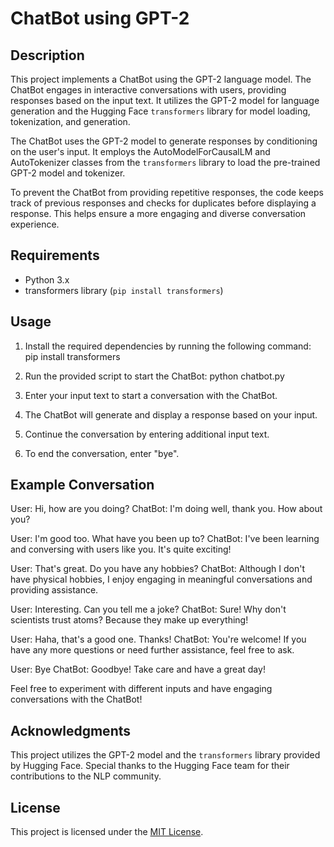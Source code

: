 # ChatBot using GPT-2

## Description
This project implements a ChatBot using the GPT-2 language model. The ChatBot engages in interactive conversations with users, providing responses based on the input text. It utilizes the GPT-2 model for language generation and the Hugging Face `transformers` library for model loading, tokenization, and generation.

The ChatBot uses the GPT-2 model to generate responses by conditioning on the user's input. It employs the AutoModelForCausalLM and AutoTokenizer classes from the `transformers` library to load the pre-trained GPT-2 model and tokenizer.

To prevent the ChatBot from providing repetitive responses, the code keeps track of previous responses and checks for duplicates before displaying a response. This helps ensure a more engaging and diverse conversation experience.

## Requirements
- Python 3.x
- transformers library (`pip install transformers`)

## Usage
1. Install the required dependencies by running the following command: pip install transformers
2. Run the provided script to start the ChatBot: python chatbot.py
3. Enter your input text to start a conversation with the ChatBot.

4. The ChatBot will generate and display a response based on your input.

5. Continue the conversation by entering additional input text.

6. To end the conversation, enter "bye".

## Example Conversation
User: Hi, how are you doing?
ChatBot: I'm doing well, thank you. How about you?

User: I'm good too. What have you been up to?
ChatBot: I've been learning and conversing with users like you. It's quite exciting!

User: That's great. Do you have any hobbies?
ChatBot: Although I don't have physical hobbies, I enjoy engaging in meaningful conversations and providing assistance.

User: Interesting. Can you tell me a joke?
ChatBot: Sure! Why don't scientists trust atoms? Because they make up everything!

User: Haha, that's a good one. Thanks!
ChatBot: You're welcome! If you have any more questions or need further assistance, feel free to ask.

User: Bye
ChatBot: Goodbye! Take care and have a great day!


Feel free to experiment with different inputs and have engaging conversations with the ChatBot!

## Acknowledgments
This project utilizes the GPT-2 model and the `transformers` library provided by Hugging Face. Special thanks to the Hugging Face team for their contributions to the NLP community.

## License
This project is licensed under the [MIT License](LICENSE).
